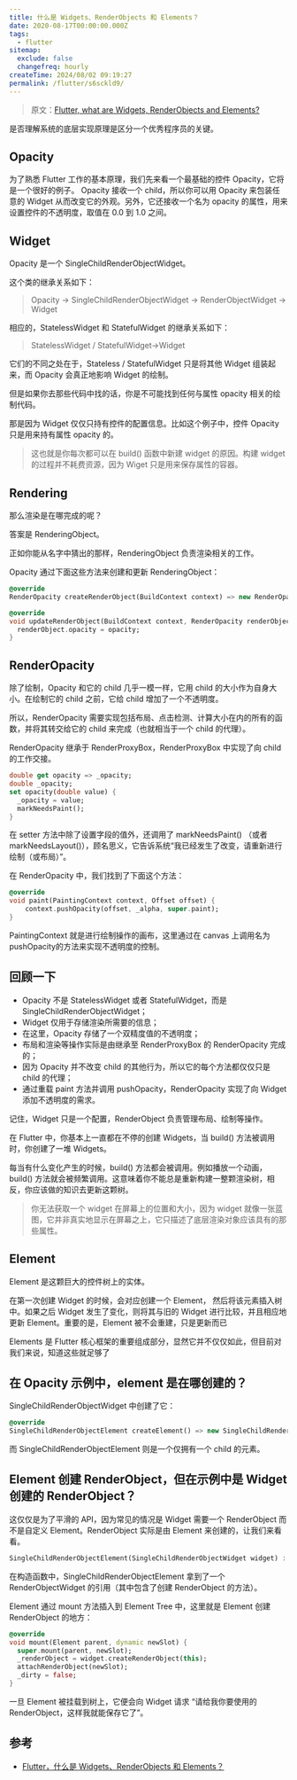```yaml
---
title: 什么是 Widgets、RenderObjects 和 Elements？
date: 2020-08-17T00:00:00.000Z
tags:
  - flutter
sitemap:
  exclude: false
  changefreq: hourly
createTime: 2024/08/02 09:19:27
permalink: /flutter/s6sckld9/
---
```


> 原文：[Flutter, what are Widgets, RenderObjects and Elements?](https://juejin.im/post/6844903639119560711)

是否理解系统的底层实现原理是区分一个优秀程序员的关键。


## Opacity

为了熟悉 Flutter 工作的基本原理，我们先来看一个最基础的控件 Opacity，它将是一个很好的例子。
Opacity 接收一个 child，所以你可以用 Opacity 来包装任意的 Widget 从而改变它的外观。另外，它还接收一个名为 opacity 的属性，用来设置控件的不透明度，取值在 0.0 到 1.0 之间。

## Widget

Opacity 是一个 SingleChildRenderObjectWidget。

这个类的继承关系如下：

> Opacity → SingleChildRenderObjectWidget → RenderObjectWidget → Widget

相应的，StatelessWidget 和 StatefulWidget 的继承关系如下：

> StatelessWidget / StatefulWidget→Widget

它们的不同之处在于，Stateless / StatefulWidget 只是将其他 Widget 组装起来，而 Opacity 会真正地影响 Widget 的绘制。

但是如果你去那些代码中找的话，你是不可能找到任何与属性 opacity 相关的绘制代码。

那是因为 Widget 仅仅只持有控件的配置信息。比如这个例子中，控件 Opacity 只是用来持有属性 opacity 的。

> 这也就是你每次都可以在 build() 函数中新建 widget 的原因。构建 widget 的过程并不耗费资源，因为 Wiget 只是用来保存属性的容器。



## Rendering

那么渲染是在哪完成的呢？

答案是 RenderingObject。

正如你能从名字中猜出的那样，RenderingObject 负责渲染相关的工作。

Opacity 通过下面这些方法来创建和更新 RenderingObject：

```dart
@override
RenderOpacity createRenderObject(BuildContext context) => new RenderOpacity(opacity: opacity);

@override
void updateRenderObject(BuildContext context, RenderOpacity renderObject) {
  renderObject.opacity = opacity;
}
```

## RenderOpacity

除了绘制，Opacity 和它的 child 几乎一模一样，它用 child 的大小作为自身大小。在绘制它的 child 之前，它给 child 增加了一个不透明度。

所以，RenderOpacity 需要实现包括布局、点击检测、计算大小在内的所有的函数，并将其转交给它的 child 来完成（也就相当于一个 child 的代理）。

RenderOpacity 继承于 RenderProxyBox，RenderProxyBox 中实现了向 child 的工作交接。

```dart
double get opacity => _opacity;
double _opacity;
set opacity(double value) {
  _opacity = value;
  markNeedsPaint();
}
```

在 setter 方法中除了设置字段的值外，还调用了 markNeedsPaint() （或者 markNeedsLayout()），顾名思义，它告诉系统“我已经发生了改变，请重新进行绘制（或布局）”。

在 RenderOpacity 中，我们找到了下面这个方法：

```dart
@override
void paint(PaintingContext context, Offset offset) {
    context.pushOpacity(offset, _alpha, super.paint);
}
```

PaintingContext 就是进行绘制操作的画布，这里通过在 canvas 上调用名为pushOpacity的方法来实现不透明度的控制。

## 回顾一下

* Opacity 不是 StatelessWidget 或者 StatefulWidget，而是 SingleChildRenderObjectWidget；
* Widget 仅用于存储渲染所需要的信息；
* 在这里，Opacity 存储了一个双精度值的不透明度；
* 布局和渲染等操作实际是由继承至 RenderProxyBox 的 RenderOpacity 完成的；
* 因为 Opacity 并不改变 child 的其他行为，所以它的每个方法都仅仅只是 child 的代理；
* 通过重载 paint 方法并调用 pushOpacity，RenderOpacity 实现了向 Widget 添加不透明度的需求。


记住，Widget 只是一个配置，RenderObject 负责管理布局、绘制等操作。

在 Flutter 中，你基本上一直都在不停的创建 Widgets，当 build() 方法被调用时，你创建了一堆 Widgets。

每当有什么变化产生的时候，build() 方法都会被调用。例如播放一个动画，build() 方法就会被频繁调用。这意味着你不能总是重新构建一整颗渲染树，相反，你应该做的知识去更新这颗树。

> 你无法获取一个 widget 在屏幕上的位置和大小，因为 widget 就像一张蓝图，它并非真实地显示在屏幕之上，它只描述了底层渲染对象应该具有的那些属性。

## Element

Element 是这颗巨大的控件树上的实体。

在第一次创建 Widget 的时候，会对应创建一个 Element， 然后将该元素插入树中。如果之后 Widget 发生了变化，则将其与旧的 Widget 进行比较，并且相应地更新 Element。重要的是，Element 被不会重建，只是更新而已

Elements 是 Flutter 核心框架的重要组成部分，显然它并不仅仅如此，但目前对我们来说，知道这些就足够了


## 在 Opacity 示例中，element 是在哪创建的？

SingleChildRenderObjectWidget 中创建了它：

```dart
@override
SingleChildRenderObjectElement createElement() => new SingleChildRenderObjectElement(this);
```

而 SingleChildRenderObjectElement 则是一个仅拥有一个 child 的元素。


## Element 创建 RenderObject，但在示例中是 Widget 创建的 RenderObject？

这仅仅是为了平滑的 API，因为常见的情况是 Widget 需要一个 RenderObject 而不是自定义 Element。RenderObject 实际是由 Element 来创建的，让我们来看看。

```dart
SingleChildRenderObjectElement(SingleChildRenderObjectWidget widget) : super(widget);
```

在构造函数中，SingleChildRenderObjectElement 拿到了一个 RenderObjectWidget 的引用（其中包含了创建 RenderObject 的方法）。

Element 通过 mount 方法插入到 Element Tree 中，这里就是 Element 创建 RenderObject 的地方：

```dart
@override
void mount(Element parent, dynamic newSlot) {
  super.mount(parent, newSlot);
  _renderObject = widget.createRenderObject(this);
  attachRenderObject(newSlot);
  _dirty = false;
}
```

一旦 Element 被挂载到树上，它便会向 Widget 请求 “请给我你要使用的 RenderObject，这样我就能保存它了”。

## 参考
* [Flutter，什么是 Widgets、RenderObjects 和 Elements？](https://juejin.im/post/6844903639119560711)
















































